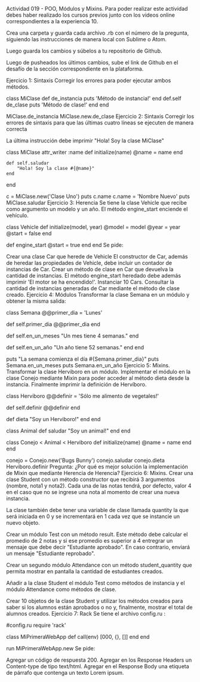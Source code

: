Actividad 019 - POO, Módulos y Mixins.
Para poder realizar este actividad debes haber realizado los cursos previos junto con los videos online correspondientes a la experiencia 10.

Crea una carpeta y guarda cada archivo .rb con el número de la pregunta, siguiendo las instrucciones de manera local con Sublime o Atom.

Luego guarda los cambios y súbelos a tu repositorio de Github.

Luego de pusheados los últimos cambios, sube el link de Github en el desafío de la sección correspondiente en la plataforma.

Ejercicio 1: Sintaxis
Corregir los errores para poder ejecutar ambos métodos.

class MiClase
    def de_instancia
        puts 'Método de instancia!'
    end
    def.self de_clase
        puts 'Método de clase!'
    end
end

MiClase.de_instancia
MiClase.new.de_clase
Ejercicio 2: Sintaxis
Corregir los errores de sintaxis para que las últimas cuatro líneas se ejecuten de manera correcta

La última instrucción debe imprimir "Hola! Soy la clase MiClase"

class MiClase
    attr_writer :name
    def initialize(name)
        @name = name
    end

    def self.saludar
        "Hola! Soy la clase #{@name}"
    end
end

c = MiClase.new('Clase Uno')
puts c.name
c.name = 'Nombre Nuevo'
puts MiClase.saludar
Ejercicio 3: Herencia
Se tiene la clase Vehicle que recibe como argumento un modelo y un año. El método engine_start enciende el vehículo.

class Vehicle
  def initialize(model, year)
    @model = model
    @year = year
    @start = false
  end

  def engine_start
    @start = true
  end
end
Se pide:

Crear una clase Car que herede de Vehicle
El constructor de Car, además de heredar las propiedades de Vehicle, debe incluir un contador de instancias de Car.
Crear un método de clase en Car que devuelva la cantidad de instancias.
El método engine_start heredado debe además imprimir 'El motor se ha encendido!'.
Instanciar 10 Cars.
Consultar la cantidad de instancias generadas de Car mediante el método de clase creado.
Ejercicio 4: Módulos
Transformar la clase Semana en un módulo y obtener la misma salida:

class Semana
  @@primer_dia = 'Lunes'

  def self.primer_dia
    @@primer_dia
  end

  def self.en_un_meses
    "Un mes tiene 4 semanas."
  end

  def self.en_un_año
    "Un año tiene 52 semanas."
  end
end

puts "La semana comienza el día #{Semana.primer_dia}"
puts Semana.en_un_meses
puts Semana.en_un_año
Ejercicio 5: Mixins.
Transformar la clase Herviboro en un módulo. Implementar el módulo en la clase Conejo mediante Mixin para poder acceder al método dieta desde la instancia. Finalmente imprimir la definición de Hervíboro.

class Herviboro
  @@definir = 'Sólo me alimento de vegetales!'

  def self.definir
    @@definir
  end

  def dieta
    "Soy un Herviboro!"
  end
end

class Animal
  def saludar
    "Soy un animal!"
  end
end

class Conejo < Animal < Herviboro
  def initialize(name)
    @name = name
  end
end

conejo = Conejo.new('Bugs Bunny')
conejo.saludar
conejo.dieta
Herviboro.definir
Pregunta: ¿Por qué es mejor solución la implementación de Mixin que mediante Herencia de Herencia?
Ejercicio 6: Mixins.
Crear una clase Student con un método constructor que recibirá 3 argumentos (nombre, nota1 y nota2). Cada una de las notas tendrá, por defecto, valor 4 en el caso que no se ingrese una nota al momento de crear una nueva instancia.

La clase también debe tener una variable de clase llamada quantity la que será iniciada en 0 y se incrementará en 1 cada vez que se instancie un nuevo objeto.

Crear un módulo Test con un método result. Este método debe calcular el promedio de 2 notas y si ese promedio es superior a 4 entregrar un mensaje que debe decir "Estudiante aprobado". En caso contrario, enviará un mensaje "Estudiante reprobado".

Crear un segundo módulo Attendance con un método student_quantity que permita mostrar en pantalla la cantidad de estudiantes creados.

Añadir a la clase Student el módulo Test como métodos de instancia y el módulo Attendance como métodos de clase.

Crear 10 objetos de la clase Student y utilizar los métodos creados para saber si los alumnos están aprobados o no y, finalmente, mostrar el total de alumnos creados.
Ejercicio 7: Rack
Se tiene el archivo config.ru :

#config.ru
require 'rack'

class MiPrimeraWebApp
 def call(env)
  [000, {}, []]
 end
end

run MiPrimeraWebApp.new
Se pide:

Agregar un código de respuesta 200.
Agregar en los Response Headers un Content-type de tipo text/html.
Agregar en el Response Body una etiqueta de párrafo que contenga un texto Lorem ipsum.

